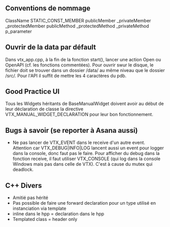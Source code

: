 ## Conventions de nommage

ClassName
STATIC\_CONST\_MEMBER
publicMember
_privateMember
_protectedMember
publicMethod
_protectedMethod
_privateMethod
p_parameter

## Ouvrir de la data par défault

Dans vtx_app.cpp, à la fin de la fonction start(), lancer une action Open ou OpenAPI (cf. les fonctions commentées). Pour ouvrir swur le disque, le fichier doit se trouver dans un dossier /data/ au même niveau que le dossier /src/. Pour l'API il suffit de mettre les 4 caractères du pdb.

## Good Practice UI

Tous les Widgets héritants de BaseManualWidget doivent avoir au début de leur déclaration de classe la directive VTX_MANUAL_WIDGET_DECLARATION pour leur bon fonctionnement.

## Bugs à savoir (se reporter à Asana aussi)

- Ne pas lancer de VTX\_EVENT dans le receive d'un autre event. Attention car VTX\_DEBUG|INFO|LOG lancent aussi un event pour logger dans la console, donc faut pas le faire. Pour afficher du debug dans la fonction receive, il faut utiliser VTX_CONSOLE (qui log dans la console Windows mais pas dans celle de VTX). C'est à cause du mutex qui deadlock.

## C++ Divers 
- Amitié pas hérité
- Pas possible de faire une forward declaration pour un type utilisé en instanciation via template
- inline dans le hpp = declaration dans le hpp
- Templated class = header only